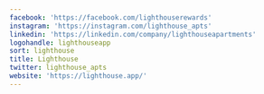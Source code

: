 ```yaml
---
facebook: 'https://facebook.com/lighthouserewards'
instagram: 'https://instagram.com/lighthouse_apts'
linkedin: 'https://linkedin.com/company/lighthouseapartments'
logohandle: lighthouseapp
sort: lighthouse
title: Lighthouse
twitter: lighthouse_apts
website: 'https://lighthouse.app/'
---
```

